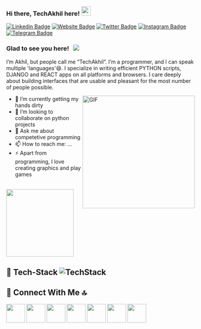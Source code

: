 ### Hi there, TechAkhil here! <img src="https://media.giphy.com/media/hvRJCLFzcasrR4ia7z/giphy.gif" width="25px">

[![Linkedin Badge](https://img.shields.io/badge/-LinkedIn-0e76a8?style=flat-square&logo=Linkedin&logoColor=white)](https://www.linkedin.com/in/techakhil/)
[![Website Badge](https://img.shields.io/badge/Website-3b5998?style=flat-square&logo=google-chrome&logoColor=white)](https://techakhil-me.github.io/)
[![Twitter Badge](https://img.shields.io/badge/-Twitter-00acee?style=flat-square&logo=Twitter&logoColor=white)](https://twitter.com/techakhil_me)
[![Instagram Badge](https://img.shields.io/badge/-Instagram-e4405f?style=flat-square&logo=Instagram&logoColor=white)](https://instagram.com/techakhil.me)
[![Telegram Badge](https://img.shields.io/badge/-Telegram-0088cc?style=flat-square&logo=Telegram&logoColor=white)](https://t.me/techakhil_me)

### Glad to see you here! &nbsp; ![](https://visitor-badge.glitch.me/badge?page_id=techakhil-me.techakhil-me)

I’m Akhil, but people call me “TechAkhil”. I’m a programmer, and I can speak multiple 'languages'😄.
I specialize in writing efficient PYTHON scripts, DJANGO and REACT apps on all platforms and browsers. 
I care deeply about building interfaces that are usable and pleasant for the most number of people possible.

<img align="right" alt="GIF" src="https://general.stdcdn.com/animation_500_kkcayqws.gif" width="300" height="300" />

- 🔭 I’m currently getting my hands dirty
- 👯 I’m looking to collaborate on python projects
- 💬 Ask me about competetive programming
- 📫 How to reach me: ...
- ⚡ Apart from programming, I love creating graphics and play games
<br/>

<img height="180em" src="https://github-readme-stats.vercel.app/api?username=techakhil-me&show_icons=true&hide_border=true&&count_private=true&include_all_commits=true" />

## 🚀 Tech-Stack <img alt="TechStack" src="https://cdn.discordapp.com/attachments/765973145852575746/775937687433510943/Frame_11.svg"/> 


## 🚀 Connect With Me 🔝
<a href="https://www.facebook.com/akhilc.47/" target="blank" ><img class="social" id="fb" width="50px" src="https://cdn.discordapp.com/attachments/765973145852575746/767463311020130304/facebook.png"></img></a>
<a href="https://discord.com/users/689358308712513766" target="blank"><img class="social" width="50px" src="https://cdn.discordapp.com/attachments/765973145852575746/767463308030640128/discord.png"></img></a>
<a href="https://mail.google.com/mail/?view=cm&fs=1&to=techakhilc47@gmail.com&su=Portfolio - I have something for you&body=excited to know you" target="blank"><img class="social" width="50px" src="https://cdn.discordapp.com/attachments/765973145852575746/767463313943691304/gmail.png"></img></a>
<a href="https://www.linkedin.com/in/akhil-padmanabhan-8385781a9/" target="blank"><img class="social" width="50px" src="https://cdn.discordapp.com/attachments/765973145852575746/767463319547412521/linkedin.png"></img></a>
<a href="https://www.instagram.com/techakhil.me/" target="blank"><img class="social" width="50px" src="https://cdn.discordapp.com/attachments/765973145852575746/767463317047345182/instagram.png"></img></a>
<a href="https://twitter.com/techakhil_me" target="blank"><img class="social" width="50px" src="https://cdn.discordapp.com/attachments/765973145852575746/775394227617660948/twitter.png"></img></a>
<a href="https://codepen.io/techakhil-me" target="blank"><img class="social" width="50px" src="https://cdn.discordapp.com/attachments/765973145852575746/775398802442027048/codepen.png"></img></a>
